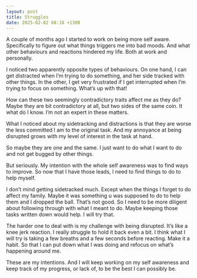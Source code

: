 ```yaml
---
layout: post
title: Struggles
date: 2025-02-02 08:18 +1300
---
```


A couple of months ago I started to work on being more self aware. Specifically to figure out what things triggers me into bad moods. And what other behaviours and reactions hindered my life. Both at work and personally.

I noticed two apparently opposite types of behaviours. On one hand, I can get distracted when I’m trying to do something, and her side tracked with other things. In the other, I get very frustrated if I get interrupted when I’m trying to focus on something. What’s up with that!

How can these two seemingly contradictory traits affect me as they do? Maybe they are bit contradictory at all, but two sides of the same coin. It what do I know. I’m not an expert in these matters.

What I noticed about my sidetracking and distractions is that they are worse the less committed I am to the original task. And my annoyance at being disrupted grows with my level of interest in the task at hand.

So maybe they are one and the same. I just want to do what I want to do and not get bugged by other things.

But seriously. My intention with the whole self awareness was to find ways to improve. So now that I have those leads, I need to find things to do to help myself.

I don’t mind getting sidetracked much. Except when the things I forget to do affect my family. Maybe it was something u was supposed to do to help them and I dropped the ball. That’s not good. So I need to be more diligent about following through with what I meant to do. Maybe keeping those tasks written down would help. I will try that.

The harder one to deal with is my challenge with being disrupted. It’s like a knee jerk reaction. I really struggle to hold it back even a bit. I think what I will try is taking a few breaths and a few seconds before reacting. Make it a habit. So that I can put down what I was doing and refocus on what’s happening around me.

These are my intentions. And I will keep working on my self awareness and keep track of my progress, or lack of, to be the best I can possibly be.
